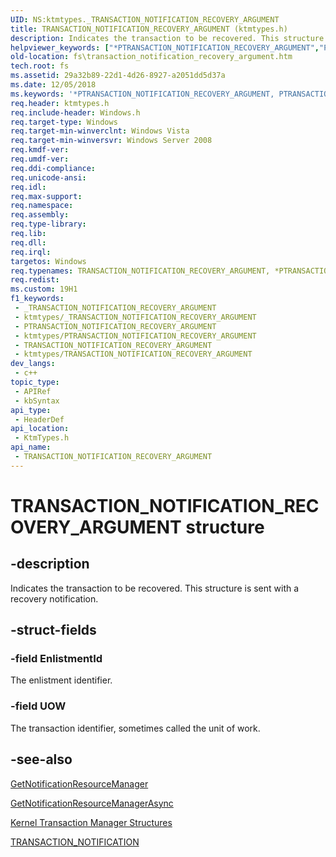 ```yaml
---
UID: NS:ktmtypes._TRANSACTION_NOTIFICATION_RECOVERY_ARGUMENT
title: TRANSACTION_NOTIFICATION_RECOVERY_ARGUMENT (ktmtypes.h)
description: Indicates the transaction to be recovered. This structure is sent with a recovery notification.
helpviewer_keywords: ["*PTRANSACTION_NOTIFICATION_RECOVERY_ARGUMENT","PTRANSACTION_NOTIFICATION_RECOVERY_ARGUMENT","PTRANSACTION_NOTIFICATION_RECOVERY_ARGUMENT structure [Files]","TRANSACTION_NOTIFICATION_RECOVERY_ARGUMENT","TRANSACTION_NOTIFICATION_RECOVERY_ARGUMENT structure [Files]","fs.transaction_notification_recovery_argument","ktmtypes/PTRANSACTION_NOTIFICATION_RECOVERY_ARGUMENT","ktmtypes/TRANSACTION_NOTIFICATION_RECOVERY_ARGUMENT"]
old-location: fs\transaction_notification_recovery_argument.htm
tech.root: fs
ms.assetid: 29a32b89-22d1-4d26-8927-a2051dd5d37a
ms.date: 12/05/2018
ms.keywords: '*PTRANSACTION_NOTIFICATION_RECOVERY_ARGUMENT, PTRANSACTION_NOTIFICATION_RECOVERY_ARGUMENT, PTRANSACTION_NOTIFICATION_RECOVERY_ARGUMENT structure [Files], TRANSACTION_NOTIFICATION_RECOVERY_ARGUMENT, TRANSACTION_NOTIFICATION_RECOVERY_ARGUMENT structure [Files], fs.transaction_notification_recovery_argument, ktmtypes/PTRANSACTION_NOTIFICATION_RECOVERY_ARGUMENT, ktmtypes/TRANSACTION_NOTIFICATION_RECOVERY_ARGUMENT'
req.header: ktmtypes.h
req.include-header: Windows.h
req.target-type: Windows
req.target-min-winverclnt: Windows Vista
req.target-min-winversvr: Windows Server 2008
req.kmdf-ver: 
req.umdf-ver: 
req.ddi-compliance: 
req.unicode-ansi: 
req.idl: 
req.max-support: 
req.namespace: 
req.assembly: 
req.type-library: 
req.lib: 
req.dll: 
req.irql: 
targetos: Windows
req.typenames: TRANSACTION_NOTIFICATION_RECOVERY_ARGUMENT, *PTRANSACTION_NOTIFICATION_RECOVERY_ARGUMENT
req.redist: 
ms.custom: 19H1
f1_keywords:
 - _TRANSACTION_NOTIFICATION_RECOVERY_ARGUMENT
 - ktmtypes/_TRANSACTION_NOTIFICATION_RECOVERY_ARGUMENT
 - PTRANSACTION_NOTIFICATION_RECOVERY_ARGUMENT
 - ktmtypes/PTRANSACTION_NOTIFICATION_RECOVERY_ARGUMENT
 - TRANSACTION_NOTIFICATION_RECOVERY_ARGUMENT
 - ktmtypes/TRANSACTION_NOTIFICATION_RECOVERY_ARGUMENT
dev_langs:
 - c++
topic_type:
 - APIRef
 - kbSyntax
api_type:
 - HeaderDef
api_location:
 - KtmTypes.h
api_name:
 - TRANSACTION_NOTIFICATION_RECOVERY_ARGUMENT
---
```


# TRANSACTION_NOTIFICATION_RECOVERY_ARGUMENT structure


## -description

Indicates the transaction  to be recovered. This structure is sent with a recovery notification.

## -struct-fields

### -field EnlistmentId

The enlistment identifier.

### -field UOW

The transaction identifier, sometimes called the unit of work.

## -see-also

<a href="https://docs.microsoft.com/windows/desktop/api/ktmw32/nf-ktmw32-getnotificationresourcemanager">GetNotificationResourceManager</a>



<a href="https://docs.microsoft.com/windows/desktop/api/ktmw32/nf-ktmw32-getnotificationresourcemanagerasync">GetNotificationResourceManagerAsync</a>



<a href="https://docs.microsoft.com/windows/desktop/Ktm/kernel-transaction-manager-structures">Kernel Transaction Manager Structures</a>



<a href="https://docs.microsoft.com/windows/desktop/api/ktmtypes/ns-ktmtypes-transaction_notification">TRANSACTION_NOTIFICATION</a>


